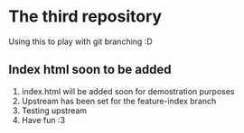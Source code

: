 # The third repository

Using this to play with git branching :D

## Index html soon to be added

1. index.html will be added soon for demostration purposes
2. Upstream has been set for the feature-index branch
3. Testing upstream
4. Have fun :3
